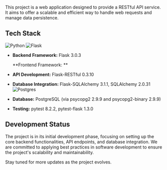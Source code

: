 This project is a web application designed to provide a RESTful API service. It aims to offer a scalable and efficient way to handle web requests and manage data persistence.

## Tech Stack
![Python](https://img.shields.io/badge/python-3670A0?style=for-the-badge&logo=python&logoColor=ffdd54)
![Flask](https://img.shields.io/badge/flask-%23000.svg?style=for-the-badge&logo=flask&logoColor=white)
- **Backend Framework:** Flask 3.0.3

  **Frontend Framework: **
- **API Development:** Flask-RESTful 0.3.10
- **Database Integration:** Flask-SQLAlchemy 3.1.1, SQLAlchemy 2.0.31
![Postgres](https://img.shields.io/badge/postgres-%23316192.svg?style=for-the-badge&logo=postgresql&logoColor=white)
- **Database:** PostgreSQL (via psycopg2 2.9.9 and psycopg2-binary 2.9.9)
- **Testing:** pytest 8.2.2, pytest-flask 1.3.0

## Development Status
The project is in its initial development phase, focusing on setting up the core backend functionalities, API endpoints, and database integration. We are committed to applying best practices in software development to ensure the project's scalability and maintainability.

Stay tuned for more updates as the project evolves.